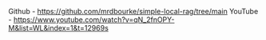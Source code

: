 Github - https://github.com/mrdbourke/simple-local-rag/tree/main
YouTube - https://www.youtube.com/watch?v=qN_2fnOPY-M&list=WL&index=1&t=12969s